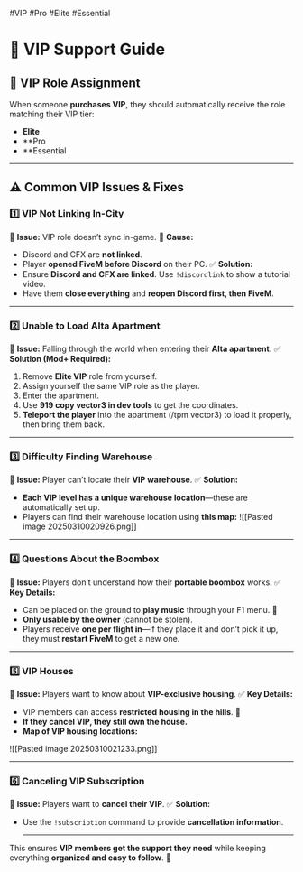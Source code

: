 #VIP #Pro #Elite #Essential
# 👑 VIP Support Guide 
## 🔹 VIP Role Assignment 
When someone **purchases VIP**, they should automatically receive the role matching their VIP tier: 
- **Elite** 
- **Pro
- **Essential
 ---
 
## ⚠️ Common VIP Issues & Fixes 
### 1️⃣ VIP Not Linking In-City 
🔹 **Issue:** VIP role doesn’t sync in-game. 
🔹 **Cause:** 
- Discord and CFX are **not linked**. 
- Player **opened FiveM before Discord** on their PC. 
✅ **Solution:** 
- Ensure **Discord and CFX are linked**. Use `!discordlink` to show a tutorial video. 
- Have them **close everything** and **reopen Discord first, then FiveM**. 
  
---
### 2️⃣ Unable to Load Alta Apartment 
🔹 **Issue:** Falling through the world when entering their **Alta apartment**. 
✅ **Solution (Mod+ Required):** 
1. Remove **Elite VIP** role from yourself. 
2. Assign yourself the same VIP role as the player. 
3. Enter the apartment. 
4. Use **919 copy vector3 in dev tools** to get the coordinates. 
5. **Teleport the player** into the apartment (/tpm vector3) to load it properly, then bring them back.   
 ---

### 3️⃣ Difficulty Finding Warehouse 
🔹 **Issue:** Player can’t locate their **VIP warehouse**. 
✅ **Solution:** 
- **Each VIP level has a unique warehouse location**—these are automatically set up. 
- Players can find their warehouse location using **this map:**
![[Pasted image 20250310020926.png]]


---
### 4️⃣ Questions About the Boombox 
🔹 **Issue:** Players don’t understand how their **portable boombox** works. 
✅ **Key Details:** 
- Can be placed on the ground to **play music** through your F1 menu. 🎵 
- **Only usable by the owner** (cannot be stolen). 
- Players receive **one per flight in**—if they place it and don’t pick it up, they must **restart FiveM** to get a new one.

---

### 5️⃣ VIP Houses 
🔹 **Issue:** Players want to know about **VIP-exclusive housing**. 
✅ **Key Details:** 
- VIP members can access **restricted housing in the hills**. 🏡 
- **If they cancel VIP, they still own the house.** 
- **Map of VIP housing locations:**

![[Pasted image 20250310021233.png]]
   
   ---

### 6️⃣ Canceling VIP Subscription 
🔹 **Issue:** Players want to **cancel their VIP**. 
✅ **Solution:** 
- Use the `!subscription` command to provide **cancellation information**. 
  
  ---
  
This ensures **VIP members get the support they need** while keeping everything **organized and easy to follow**. 🚀
